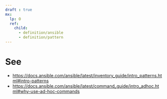 ```yaml
---
draft : true
mx:  
  lp: O
  ref:
    child:
      - definition/ansible
      - definition/pattern
---
```


# See
- https://docs.ansible.com/ansible/latest/inventory_guide/intro_patterns.html#intro-patterns
- https://docs.ansible.com/ansible/latest/command_guide/intro_adhoc.html#why-use-ad-hoc-commands